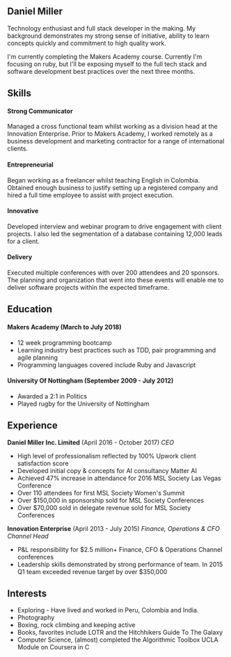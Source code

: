 
## Daniel Miller

Technology enthusiast and full stack developer in the making. My background demonstrates my strong sense of initiative, ability to learn concepts quickly and commitment to high quality work. 

I'm currently completing the Makers Academy course. Currently I'm focusing on ruby, but I'll be exposing myself to the full tech stack and software development best practices over the next three months. 

## Skills

#### Strong Communicator
Managed a cross functional team whilst working as a division head at the Innovation Enterprise. Prior to Makers Academy, I worked remotely as a business development and marketing contractor for a range of international clients. 
#### Entrepreneurial 
Began working as a freelancer whilst teaching English in Colombia. Obtained enough business to justify setting up a registered company and hired a full time employee to assist with project execution. 
#### Innovative 
Developed interview and webinar program to drive engagement with client projects. I also led the segmentation of a database containing 12,000 leads for a client.
#### Delivery
Executed multiple conferences with over 200 attendees and 20 sponsors. The planning and organization that went into these events will enable me to deliver software projects within the expected timeframe. 

## Education

#### Makers Academy (March to July 2018)
 - 12 week programming bootcamp
 - Learning industry best practices such as TDD, pair programming and agile planning
 - Programming languages covered include Ruby and Javascript

#### University Of Nottingham (September 2009 - July 2012)
 - Awarded a 2:1 in Politics
 - Played rugby for the University of Nottingham

## Experience

**Daniel Miller Inc. Limited** (April 2016 - October 2017)
*CEO*
 - High level of professionalism reflected by 100% Upwork client satisfaction score
 - Developed initial copy & concepts for AI consultancy Matter AI
 - Achieved 47% increase in attendance for 2016 MSL Society Las Vegas Conference
 - Over 110 attendees for first MSL Society Women's Summit
 - Over $150,000 in sponsorship sold for MSL Society Conferences
 - Over $70,000 sold in delegate revenue sold for MSL Society Conferences

**Innovation Enterprise** (April 2013 - July 2015)
*Finance, Operations & CFO Channel Head*
 - P&L responsibility for $2.5 million+ Finance, CFO & Operations Channel conferences
 - Leadership skills demonstrated by strong performance of team. In 2015 Q1 team exceeded revenue target by over $350,000
 
## Interests
 - Exploring - Have lived and worked in Peru, Colombia and India. 
 - Photography
 - Boxing, rock climbing and keeping active
 - Books, favorites include LOTR and the Hitchhikers Guide To The Galaxy
 - Computer Science, (almost) completed the Algorithmic Toolbox UCLA Module on Coursera in C
 
